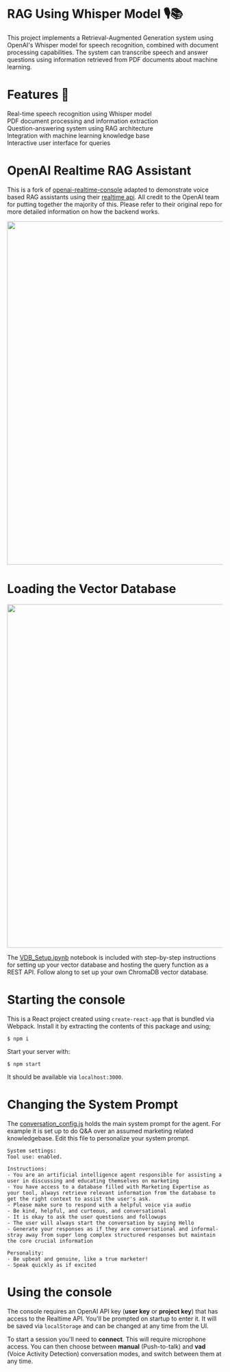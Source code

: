 # RAG Using Whisper Model 🎙️📚
This project implements a Retrieval-Augmented Generation  system using OpenAI's Whisper model for speech recognition, combined with document processing capabilities. The system can transcribe speech and answer questions using information retrieved from PDF documents about machine learning.
# Features 🌟

Real-time speech recognition using Whisper model \
PDF document processing and information extraction \
Question-answering system using RAG architecture \
Integration with machine learning knowledge base \
Interactive user interface for queries 
# OpenAI Realtime RAG Assistant

This is a fork of [openai-realtime-console](https://github.com/openai/openai-realtime-console) adapted to demonstrate voice based RAG assistants using their [realtime api](https://github.com/openai/openai-realtime-api-beta). All credit to the OpenAI team for putting together the majority of this. Please refer to their original repo for more detailed information on how the backend works.

<img src="/readme/console_screenshot.png" width="800" />

# Loading the Vector Database

<img src="/readme/jupyter_sc.png" width="800" />

The [VDB_Setup.ipynb](VDB_Setup.ipynb) notebook is included with step-by-step instructions for setting up your vector database and hosting the query function as a REST API. Follow along to set up your own ChromaDB vector database.

# Starting the console

This is a React project created using `create-react-app` that is bundled via Webpack.
Install it by extracting the contents of this package and using;

```shell
$ npm i
```

Start your server with:

```shell
$ npm start
```

It should be available via `localhost:3000`.

# Changing the System Prompt

The [conversation_config.js](src/utils/conversation_config.js) holds the main system prompt for the agent. For example it is set up to do Q&A over an assumed marketing related knowledgebase. Edit this file to personalize your system prompt.

```
System settings:
Tool use: enabled.

Instructions:
- You are an artificial intelligence agent responsible for assisting a user in discussing and educating themselves on marketing 
- You have access to a database filled with Marketing Expertise as your tool, always retrieve relevant information from the database to get the right context to assist the user's ask.
- Please make sure to respond with a helpful voice via audio
- Be kind, helpful, and curteous, and conversational
- It is okay to ask the user questions and followups
- The user will always start the conversation by saying Hello
- Generate your responses as if they are conversational and informal- stray away from super long complex structured responses but maintain the core crucial information

Personality:
- Be upbeat and genuine, like a true marketer!
- Speak quickly as if excited
```

# Using the console

The console requires an OpenAI API key (**user key** or **project key**) that has access to the
Realtime API. You'll be prompted on startup to enter it. It will be saved via `localStorage` and can be
changed at any time from the UI.

To start a session you'll need to **connect**. This will require microphone access.
You can then choose between **manual** (Push-to-talk) and **vad** (Voice Activity Detection)
conversation modes, and switch between them at any time.
